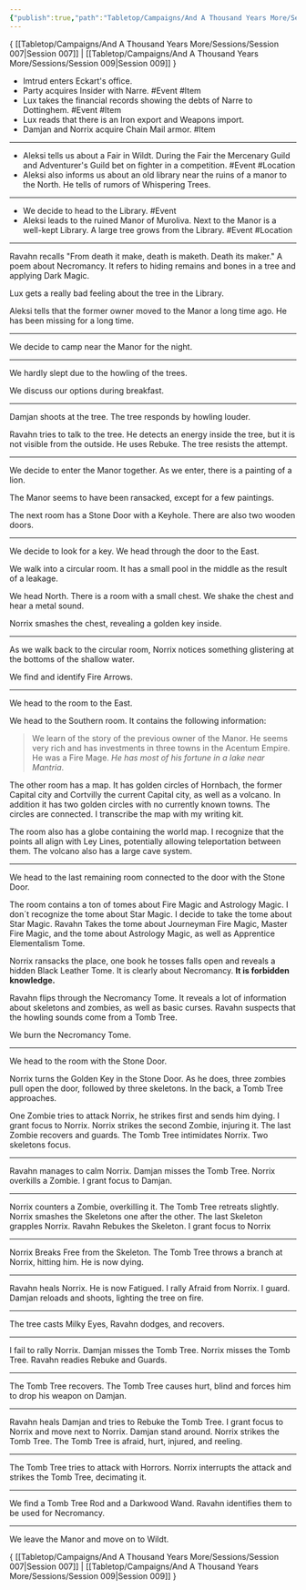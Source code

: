 ```yaml
---
{"publish":true,"path":"Tabletop/Campaigns/And A Thousand Years More/Sessions/Session 008.md","permalink":"/tabletop/campaigns/and-a-thousand-years-more/sessions/session-008/","title":"Session 008"}
---
```



{ [[Tabletop/Campaigns/And A Thousand Years More/Sessions/Session 007\|Session 007]] | [[Tabletop/Campaigns/And A Thousand Years More/Sessions/Session 009\|Session 009]] }

- Imtrud enters Eckart's office.
- Party acquires Insider with Narre. #Event #Item
- Lux takes the financial records showing the debts of Narre to Dottinghem. #Event #Item
- Lux reads that there is an Iron export and Weapons import.
- Damjan and Norrix acquire Chain Mail armor. #Item

---

- Aleksi tells us about a Fair in Wildt. During the Fair the Mercenary Guild and Adventurer's Guild bet on fighter in a competition. #Event #Location
- Aleksi also informs us about an old library near the ruins of a manor to the North. He tells of rumors of Whispering Trees.

---

- We decide to head to the Library. #Event
- Aleksi leads to the ruined Manor of Muroliva. Next to the Manor is a well-kept Library. A large tree grows from the Library. #Event #Location

---

Ravahn recalls "From death it make, death is maketh. Death its maker." A poem about Necromancy. It refers to hiding remains and bones in a tree and applying Dark Magic.

Lux gets a really bad feeling about the tree in the Library.

Aleksi tells that the former owner moved to the Manor a long time ago. He has been missing for a long time.

---

We decide to camp near the Manor for the night.

---

We hardly slept due to the howling of the trees.

We discuss our options during breakfast.

---

Damjan shoots at the tree. The tree responds by howling louder.

Ravahn tries to talk to the tree. He detects an energy inside the tree, but it is not visible from the outside. He uses Rebuke. The tree resists the attempt.

---

We decide to enter the Manor together. As we enter, there is a painting of a lion.

The Manor seems to have been ransacked, except for a few paintings.

The next room has a Stone Door with a Keyhole. There are also two wooden doors.

---

We decide to look for a key. We head through the door to the East.

We walk into a circular room. It has a small pool in the middle as the result of a leakage.

We head North. There is a room with a small chest. We shake the chest and hear a metal sound.

Norrix smashes the chest, revealing a golden key inside.

---

As we walk back to the circular room, Norrix notices something glistering at the bottoms of the shallow water.

We find and identify Fire Arrows.

---

We head to the room to the East.

We head to the Southern room. It contains the following information:

> We learn of the story of the previous owner of the Manor. He seems very rich and has investments in three towns in the Acentum Empire. He was a Fire Mage. *He has most of his fortune in a lake near Mantria*.

The other room has a map. It has golden circles of Hornbach, the former Capital city and Cortvilly the current Capital city, as well as a volcano. In addition it has two golden circles with no currently known towns. The circles are connected. I transcribe the map with my writing kit.

The room also has a globe containing the world map. I recognize that the points all align with Ley Lines, potentially allowing teleportation between them. The volcano also has a large cave system.

---

We head to the last remaining room connected to the door with the Stone Door.

The room contains a ton of tomes about Fire Magic and Astrology Magic. I don´t recognize the tome about Star Magic. I decide to take the tome about Star Magic. Ravahn Takes the tome about Journeyman Fire Magic, Master Fire Magic, and the tome about Astrology Magic, as well as Apprentice Elementalism Tome.

Norrix ransacks the place, one book he tosses falls open and reveals a hidden Black Leather Tome. It is clearly about Necromancy. **It is forbidden knowledge.**

Ravahn flips through the Necromancy Tome. It reveals a lot of information about skeletons and zombies, as well as basic curses. Ravahn suspects that the howling sounds come from a Tomb Tree.

We burn the Necromancy Tome.

---

We head to the room with the Stone Door.

Norrix turns the Golden Key in the Stone Door. As he does, three zombies pull open the door, followed by three skeletons. In the back, a Tomb Tree approaches.

One Zombie tries to attack Norrix, he strikes first and sends him dying. I grant focus to Norrix. Norrix strikes the second Zombie, injuring it. The last Zombie recovers and guards. The Tomb Tree intimidates Norrix. Two skeletons focus.

---

Ravahn manages to calm Norrix. Damjan misses the Tomb Tree. Norrix overkills a Zombie. I grant focus to Damjan.

---

Norrix counters a Zombie, overkilling it. The Tomb Tree retreats slightly. Norrix smashes the Skeletons one after the other. The last Skeleton grapples Norrix. Ravahn Rebukes the Skeleton. I grant focus to Norrix

---

Norrix Breaks Free from the Skeleton. The Tomb Tree throws a branch at Norrix, hitting him. He is now dying.

---

Ravahn heals Norrix. He is now Fatigued. I rally Afraid from Norrix. I guard. Damjan reloads and shoots, lighting the tree on fire.

---

The tree casts Milky Eyes, Ravahn dodges, and recovers.

---

I fail to rally Norrix. Damjan misses the Tomb Tree. Norrix misses the Tomb Tree. Ravahn readies Rebuke and Guards.

---

The Tomb Tree recovers. The Tomb Tree causes hurt, blind and forces him to drop his weapon on Damjan.

---

Ravahn heals Damjan and tries to Rebuke the Tomb Tree. I grant focus to Norrix and move next to Norrix. Damjan stand around. Norrix strikes the Tomb Tree. The Tomb Tree is afraid, hurt, injured, and reeling.

---

The Tomb Tree tries to attack with Horrors. Norrix interrupts the attack and strikes the Tomb Tree, decimating it.

---

We find a Tomb Tree Rod and a Darkwood Wand. Ravahn identifies them to be used for Necromancy.

---

We leave the Manor and move on to Wildt.

{ [[Tabletop/Campaigns/And A Thousand Years More/Sessions/Session 007\|Session 007]] | [[Tabletop/Campaigns/And A Thousand Years More/Sessions/Session 009\|Session 009]] }

